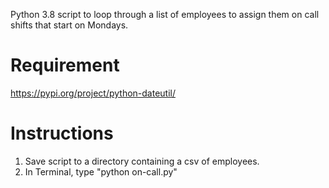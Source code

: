 Python 3.8 script to loop through a list of employees to assign them on call shifts that start on Mondays.

# Requirement
https://pypi.org/project/python-dateutil/

# Instructions
1. Save script to a directory containing a csv of employees.
1. In Terminal, type "python on-call.py"
